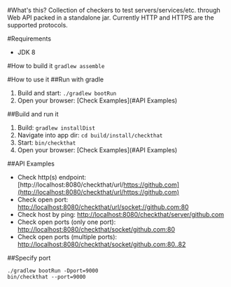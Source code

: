 #What's this?
Collection of checkers to test servers/services/etc. through Web API packed in a standalone jar.
Currently HTTP and HTTPS are the supported protocols.

#Requirements
* JDK 8

#How to build it
`gradlew assemble`

#How to use it
##Run with gradle
1. Build and start: `./gradlew bootRun`
2. Open your browser: [Check Examples](#API Examples)

##Build and run it
1. Build: `gradlew installDist`
2. Navigate into app dir: `cd build/install/checkthat`
3. Start: `bin/checkthat`
4. Open your browser: [Check Examples](#API Examples)

##API Examples
- Check http(s) endpoint: [http://localhost:8080/checkthat/url/https://github.com](http://localhost:8080/checkthat/url/https://github.com)
- Check open port: [http://localhost:8080/checkthat/url/socket://github.com:80](http://localhost:8080/checkthat/url/socket://github.com:80)
- Check host by ping: [http://localhost:8080/checkthat/server/github.com](http://localhost:8080/checkthat/server/github.com)
- Check open ports (only one port): [http://localhost:8080/checkthat/socket/github.com:80](http://localhost:8080/checkthat/socket/github.com:80)
- Check open ports (multiple ports): [http://localhost:8080/checkthat/socket/github.com:80..82](http://localhost:8080/checkthat/socket/github.com:80..82)

##Specify port
```
./gradlew bootRun -Dport=9000
bin/checkthat --port=9000
```
